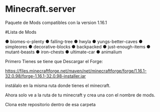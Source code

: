 # Minecraft.server
Paquete de Mods compatibles con la version 1.16.1

#Lista de Mods

● biomes-o-plenty
● falling-tree
● hwyla
● yungs-better-caves
● simpleores
● decorative-blocks
● backpacked
● just-enough-items
● mutant-beasts
● iron-chests
● ultimate-car
● animalium

Primero Tienes se tiene que Descargar el Forge:

https://files.minecraftforge.net/maven/net/minecraftforge/forge/1.16.1-32.0.98/forge-1.16.1-32.0.98-installer.jar

instálalo en la misma ruta donde tienes el minecraft.

Ahora solo ve a la ruta de tu minecraft y crea una con el nombre de mods.

Clona este repositorio dentro de esa carpeta
